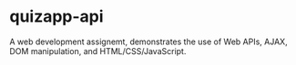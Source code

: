 # quizapp-api
A web development assignemt, demonstrates the use of Web APIs, AJAX, DOM manipulation, and HTML/CSS/JavaScript.
